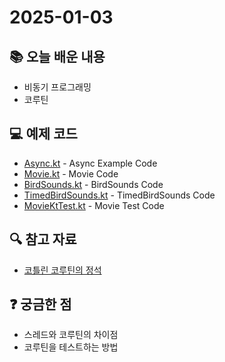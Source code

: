 # 2025-01-03

## 📚 오늘 배운 내용

- 비동기 프로그래밍
- 코루틴

## 💻 예제 코드

- [Async.kt](../../main/kotlin/day13/Async.kt) - Async Example Code
- [Movie.kt](../../main/kotlin/day13/Movie.kt) - Movie Code
- [BirdSounds.kt](../../main/kotlin/day13/BirdSounds.kt) - BirdSounds Code
- [TimedBirdSounds.kt](../../main/kotlin/day13/TimedBirdSounds.kt) - TimedBirdSounds Code
- [MovieKtTest.kt](../../test/kotlin/day13/MovieKtTest.kt) - Movie Test Code

## 🔍 참고 자료

- [코틀린 코루틴의 정석](http://www.acornpub.co.kr/book/kotlin-coroutines)

## ❓ 궁금한 점

- 스레드와 코루틴의 차이점
- 코루틴을 테스트하는 방법